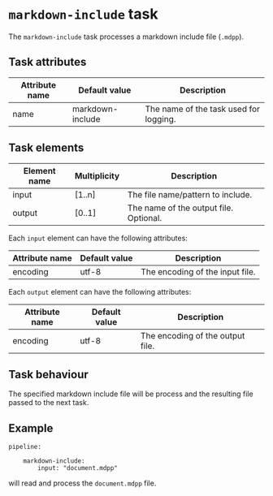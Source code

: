 # `markdown-include` task

The `markdown-include` task processes a markdown include file (`.mdpp`).

## Task attributes

| Attribute name | Default value    | Description                            |
| -------------- | ---------------- | -------------------------------------- |
| name           | markdown-include | The name of the task used for logging. |

## Task elements

| Element name | Multiplicity | Description                            |
| ------------ | ------------ | -------------------------------------- |
| input        | [1..n]       | The file name/pattern to include.      |
| output       | [0..1]       | The name of the output file. Optional. |

Each `input` element can have the following attributes:

| Attribute name | Default value               | Description                     |
| -------------- | --------------------------- | ------------------------------- |
| encoding       | utf-8                       | The encoding of the input file. |

Each `output` element can have the following attributes:

| Attribute name | Default value               | Description                      |
| -------------- | --------------------------- | -------------------------------- |
| encoding       | utf-8                       | The encoding of the output file. |

## Task behaviour

The specified markdown include file will be process and the resulting file passed to the next task.

## Example

``` klartext
pipeline:

    markdown-include:
        input: "document.mdpp"
```

will read and process the `document.mdpp` file.
